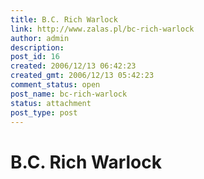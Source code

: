 ```yaml
---
title: B.C. Rich Warlock
link: http://www.zalas.pl/bc-rich-warlock
author: admin
description: 
post_id: 16
created: 2006/12/13 06:42:23
created_gmt: 2006/12/13 05:42:23
comment_status: open
post_name: bc-rich-warlock
status: attachment
post_type: post
---
```


# B.C. Rich Warlock

